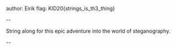 author: Eirik
flag: KID20{strings_is_th3_thing}

--

String along for this epic adventure into the world of steganography.

--